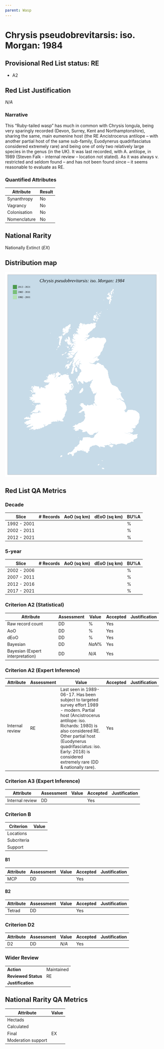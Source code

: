 ```yaml
---
parent: Wasp
---
```


# Chrysis pseudobrevitarsis: iso. Morgan: 1984

## Provisional Red List status: RE
- A2

## Red List Justification
*N/A*

### Narrative
This “Ruby-tailed wasp” has much in common with Chrysis longula, being very sparingly recorded (Devon, Surrey, Kent and Northamptonshire), sharing the same, main eumenine host (the RE Ancistrocerus antilope – with another partial host of the same sub-family, Euodynerus quadrifasciatus considered extremely rare) and being one of only two relatively large species in the genus (in the UK). It was last recorded, with A. antilope, in 1989 (Steven Falk - internal review – location not stated). As it was always v. restricted and seldom found – and has not been found since – it seems reasonable to evaluate as RE.



### Quantified Attributes
|Attribute|Result|
|---|---|
|Synanthropy|No|
|Vagrancy|No|
|Colonisation|No|
|Nomenclature|No|


## National Rarity
Nationally Extinct (*EX*)



## Distribution map
![](../map/188.svg)

## Red List QA Metrics
### Decade
| Slice | # Records | AoO (sq km) | dEoO (sq km) |BU%A |
|---|---|---|---|---|
|1992 - 2001||||%|
|2002 - 2011||||%|
|2012 - 2021||||%|

### 5-year
| Slice | # Records | AoO (sq km) | dEoO (sq km) |BU%A |
|---|---|---|---|---|
|2002 - 2006||||%|
|2007 - 2011||||%|
|2012 - 2016||||%|
|2017 - 2021||||%|

### Criterion A2 (Statistical)
|Attribute|Assessment|Value|Accepted|Justification
|---|---|---|---|---|
|Raw record count|DD|%|Yes||
|AoO|DD|%|Yes||
|dEoO|DD|%|Yes||
|Bayesian|DD|*NaN*%|Yes||
|Bayesian (Expert interpretation)|DD|*N/A*|Yes||

### Criterion A2 (Expert Inference)
|Attribute|Assessment|Value|Accepted|Justification
|---|---|---|---|---|
|Internal review|RE|Last seen in 1989-06-17. Has been subject to targeted survey effort 1989 - modern. Partial host (Ancistrocerus antilope: iso. Richards: 1980) is also considered RE. Other partial host (Euodynerus quadrifasciatus: iso. Early: 2018) is considered extremely rare (DD & nationally rare).|Yes||

### Criterion A3 (Expert Inference)
|Attribute|Assessment|Value|Accepted|Justification
|---|---|---|---|---|
|Internal review|DD||Yes||

### Criterion B
|Criterion| Value|
|---|---|
|Locations||
|Subcriteria||
|Support||

#### B1
|Attribute|Assessment|Value|Accepted|Justification
|---|---|---|---|---|
|MCP|DD||Yes||

#### B2
|Attribute|Assessment|Value|Accepted|Justification
|---|---|---|---|---|
|Tetrad|DD||Yes||

### Criterion D2
|Attribute|Assessment|Value|Accepted|Justification
|---|---|---|---|---|
|D2|DD|*N/A*|Yes||

### Wider Review
|  |  |
|---|---|
|**Action**|Maintained|
|**Reviewed Status**|RE|
|**Justification**||

## National Rarity QA Metrics
|Attribute|Value|
|---|---|
|Hectads||
|Calculated||
|Final|EX|
|Moderation support||
